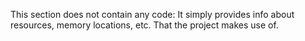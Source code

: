 This section does not contain any code: It simply provides info about resources, memory locations, etc. That the project makes use of.
